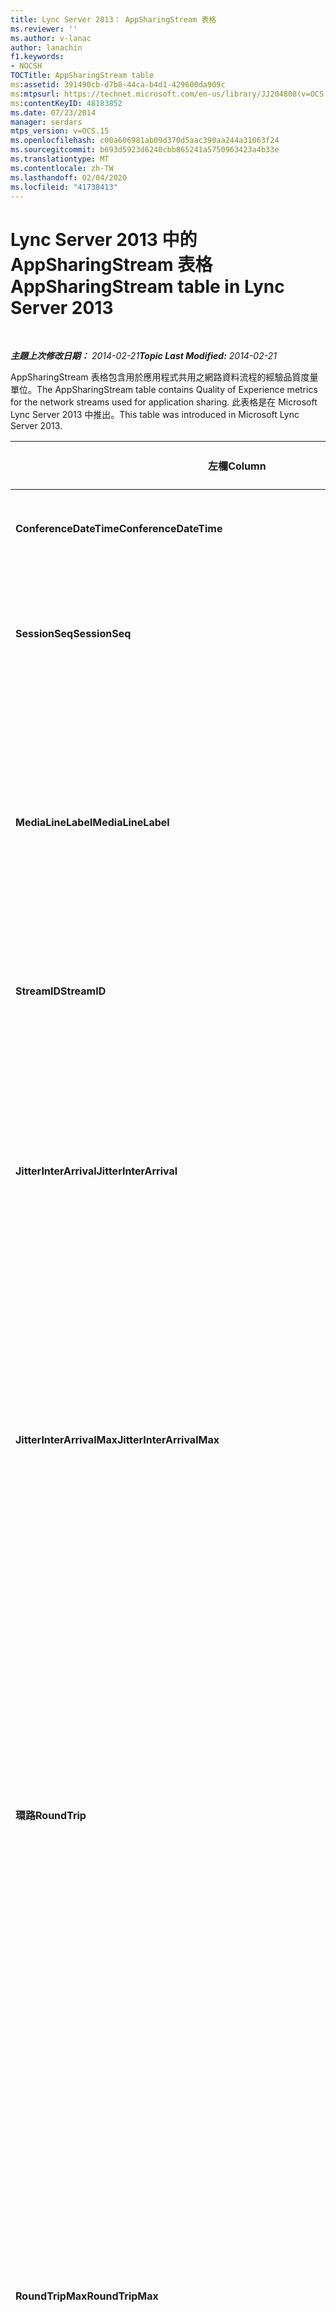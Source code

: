 ```yaml
---
title: Lync Server 2013： AppSharingStream 表格
ms.reviewer: ''
ms.author: v-lanac
author: lanachin
f1.keywords:
- NOCSH
TOCTitle: AppSharingStream table
ms:assetid: 391490cb-d7b8-44ca-b4d1-429600da909c
ms:mtpsurl: https://technet.microsoft.com/en-us/library/JJ204808(v=OCS.15)
ms:contentKeyID: 48183852
ms.date: 07/23/2014
manager: serdars
mtps_version: v=OCS.15
ms.openlocfilehash: c00a606981ab09d370d5aac390aa244a31063f24
ms.sourcegitcommit: b693d5923d6240cbb865241a5750963423a4b33e
ms.translationtype: MT
ms.contentlocale: zh-TW
ms.lasthandoff: 02/04/2020
ms.locfileid: "41738413"
---
```

<div data-xmlns="http://www.w3.org/1999/xhtml">

<div class="topic" data-xmlns="http://www.w3.org/1999/xhtml" data-msxsl="urn:schemas-microsoft-com:xslt" data-cs="http://msdn.microsoft.com/en-us/">

<div data-asp="http://msdn2.microsoft.com/asp">

# <a name="appsharingstream-table-in-lync-server-2013"></a><span data-ttu-id="37d7d-102">Lync Server 2013 中的 AppSharingStream 表格</span><span class="sxs-lookup"><span data-stu-id="37d7d-102">AppSharingStream table in Lync Server 2013</span></span>

</div>

<div id="mainSection">

<div id="mainBody">

<span> </span>

<span data-ttu-id="37d7d-103">_**主題上次修改日期：** 2014-02-21_</span><span class="sxs-lookup"><span data-stu-id="37d7d-103">_**Topic Last Modified:** 2014-02-21_</span></span>

<span data-ttu-id="37d7d-104">AppSharingStream 表格包含用於應用程式共用之網路資料流程的經驗品質度量單位。</span><span class="sxs-lookup"><span data-stu-id="37d7d-104">The AppSharingStream table contains Quality of Experience metrics for the network streams used for application sharing.</span></span> <span data-ttu-id="37d7d-105">此表格是在 Microsoft Lync Server 2013 中推出。</span><span class="sxs-lookup"><span data-stu-id="37d7d-105">This table was introduced in Microsoft Lync Server 2013.</span></span>


<table>
<colgroup>
<col style="width: 25%" />
<col style="width: 25%" />
<col style="width: 25%" />
<col style="width: 25%" />
</colgroup>
<thead>
<tr class="header">
<th><span data-ttu-id="37d7d-106"><strong>左欄</strong></span><span class="sxs-lookup"><span data-stu-id="37d7d-106"><strong>Column</strong></span></span></th>
<th><span data-ttu-id="37d7d-107"><strong>資料類型</strong></span><span class="sxs-lookup"><span data-stu-id="37d7d-107"><strong>Data Type</strong></span></span></th>
<th><span data-ttu-id="37d7d-108"><strong>索引鍵/索引</strong></span><span class="sxs-lookup"><span data-stu-id="37d7d-108"><strong>Key/Index</strong></span></span></th>
<th><span data-ttu-id="37d7d-109"><strong>詳細資料</strong></span><span class="sxs-lookup"><span data-stu-id="37d7d-109"><strong>Details</strong></span></span></th>
</tr>
</thead>
<tbody>
<tr class="odd">
<td><p><span data-ttu-id="37d7d-110"><strong>ConferenceDateTime</strong></span><span class="sxs-lookup"><span data-stu-id="37d7d-110"><strong>ConferenceDateTime</strong></span></span></p></td>
<td><p><span data-ttu-id="37d7d-111">dateTime</span><span class="sxs-lookup"><span data-stu-id="37d7d-111">dateTime</span></span></p></td>
<td><p><span data-ttu-id="37d7d-112">主要、外部</span><span class="sxs-lookup"><span data-stu-id="37d7d-112">Primary, Foreign</span></span></p></td>
<td><p><span data-ttu-id="37d7d-113">會話開始的日期和時間。</span><span class="sxs-lookup"><span data-stu-id="37d7d-113">Date and time that the session started.</span></span></p></td>
</tr>
<tr class="even">
<td><p><span data-ttu-id="37d7d-114"><strong>SessionSeq</strong></span><span class="sxs-lookup"><span data-stu-id="37d7d-114"><strong>SessionSeq</strong></span></span></p></td>
<td><p><span data-ttu-id="37d7d-115">int</span><span class="sxs-lookup"><span data-stu-id="37d7d-115">int</span></span></p></td>
<td><p><span data-ttu-id="37d7d-116">主要、外部</span><span class="sxs-lookup"><span data-stu-id="37d7d-116">Primary, Foreign</span></span></p></td>
<td><p><span data-ttu-id="37d7d-117">使用順序識別碼來區分在相同日期和同一時間啟動的會話。</span><span class="sxs-lookup"><span data-stu-id="37d7d-117">Sequential identifier used to distinguish between sessions that started on the same date and at the same time.</span></span></p></td>
</tr>
<tr class="odd">
<td><p><span data-ttu-id="37d7d-118"><strong>MediaLineLabel</strong></span><span class="sxs-lookup"><span data-stu-id="37d7d-118"><strong>MediaLineLabel</strong></span></span></p></td>
<td><p><span data-ttu-id="37d7d-119">Tinyint</span><span class="sxs-lookup"><span data-stu-id="37d7d-119">tinyint</span></span></p></td>
<td><p><span data-ttu-id="37d7d-120">主要、外部</span><span class="sxs-lookup"><span data-stu-id="37d7d-120">Primary, Foreign</span></span></p></td>
<td><p><span data-ttu-id="37d7d-121">代表通話中使用的影片線條類型。</span><span class="sxs-lookup"><span data-stu-id="37d7d-121">Represents the type of video line used in the call.</span></span> <span data-ttu-id="37d7d-122">允許的值為：</span><span class="sxs-lookup"><span data-stu-id="37d7d-122">Allowed values are:</span></span></p>
<ul>
<li><p><span data-ttu-id="37d7d-123">0-音訊</span><span class="sxs-lookup"><span data-stu-id="37d7d-123">0 – Audio</span></span></p></li>
<li><p><span data-ttu-id="37d7d-124">1–影片</span><span class="sxs-lookup"><span data-stu-id="37d7d-124">1 – Video</span></span></p></li>
<li><p><span data-ttu-id="37d7d-125">2-全景影片</span><span class="sxs-lookup"><span data-stu-id="37d7d-125">2 – Panoramic video</span></span></p></li>
<li><p><span data-ttu-id="37d7d-126">3-應用程式/桌面共用</span><span class="sxs-lookup"><span data-stu-id="37d7d-126">3 –Application/Desktop Sharing</span></span></p></li>
</ul></td>
</tr>
<tr class="even">
<td><p><span data-ttu-id="37d7d-127"><strong>StreamID</strong></span><span class="sxs-lookup"><span data-stu-id="37d7d-127"><strong>StreamID</strong></span></span></p></td>
<td><p><span data-ttu-id="37d7d-128">int</span><span class="sxs-lookup"><span data-stu-id="37d7d-128">int</span></span></p></td>
<td><p><span data-ttu-id="37d7d-129">首選</span><span class="sxs-lookup"><span data-stu-id="37d7d-129">Primary</span></span></p></td>
<td><p><span data-ttu-id="37d7d-130">應用程式共用資料流程的唯一識別碼。</span><span class="sxs-lookup"><span data-stu-id="37d7d-130">Unique identifier of the application sharing stream.</span></span></p></td>
</tr>
<tr class="odd">
<td><p><span data-ttu-id="37d7d-131"><strong>JitterInterArrival</strong></span><span class="sxs-lookup"><span data-stu-id="37d7d-131"><strong>JitterInterArrival</strong></span></span></p></td>
<td><p><span data-ttu-id="37d7d-132">int</span><span class="sxs-lookup"><span data-stu-id="37d7d-132">int</span></span></p></td>
<td></td>
<td><p><span data-ttu-id="37d7d-133">在 RTP 資料包抵達之間檢測到的平均抖動。</span><span class="sxs-lookup"><span data-stu-id="37d7d-133">Average jitter detected between RTP packet arrivals.</span></span> <span data-ttu-id="37d7d-134">（抖動是通話&quot;shakiness&quot;的量度。）高抖動值通常是由擁塞或超載的媒體伺服器所造成，而且會造成失真或遺失音訊。</span><span class="sxs-lookup"><span data-stu-id="37d7d-134">(Jitter is a measure of the &quot;shakiness&quot; of a call.) High jitter values are typically caused by congestion or an overloaded media server, and result in distorted or lost audio.</span></span></p></td>
</tr>
<tr class="even">
<td><p><span data-ttu-id="37d7d-135"><strong>JitterInterArrivalMax</strong></span><span class="sxs-lookup"><span data-stu-id="37d7d-135"><strong>JitterInterArrivalMax</strong></span></span></p></td>
<td><p><span data-ttu-id="37d7d-136">int</span><span class="sxs-lookup"><span data-stu-id="37d7d-136">int</span></span></p></td>
<td></td>
<td><p><span data-ttu-id="37d7d-137">在 RTP 資料包抵達之間檢測到最大抖動。</span><span class="sxs-lookup"><span data-stu-id="37d7d-137">Maximum jitter detected between RTP packet arrivals.</span></span> <span data-ttu-id="37d7d-138">（抖動是通話&quot;shakiness&quot;的量度。）高抖動值通常是由擁塞或超載的媒體伺服器所造成，而且會造成失真或遺失音訊。</span><span class="sxs-lookup"><span data-stu-id="37d7d-138">(Jitter is a measure of the &quot;shakiness&quot; of a call.) High jitter values are typically caused by congestion or an overloaded media server, and result in distorted or lost audio.</span></span></p></td>
</tr>
<tr class="odd">
<td><p><span data-ttu-id="37d7d-139"><strong>環路</strong></span><span class="sxs-lookup"><span data-stu-id="37d7d-139"><strong>RoundTrip</strong></span></span></p></td>
<td><p><span data-ttu-id="37d7d-140">int</span><span class="sxs-lookup"><span data-stu-id="37d7d-140">int</span></span></p></td>
<td></td>
<td><p><span data-ttu-id="37d7d-141">即時傳輸通訊協定資料包移動到另一個端點之後，再返回的平均（以毫秒為單位）。</span><span class="sxs-lookup"><span data-stu-id="37d7d-141">Average amount of (in milliseconds) required for a Real-Time Transport Protocol packet to travel to another endpoint and then back.</span></span> <span data-ttu-id="37d7d-142">200毫秒或較低的往返行程時間會視為可接受的品質。</span><span class="sxs-lookup"><span data-stu-id="37d7d-142">Round-trip times of 200 milliseconds or less are considered of acceptable quality.</span></span></p>
<p><span data-ttu-id="37d7d-143">國際呼叫路由可能會造成高往返值。路由無法正確配置;或超載的媒體伺服器。</span><span class="sxs-lookup"><span data-stu-id="37d7d-143">High round-trip values can be caused by international call routing; a routing misconfiguration; or an overloaded media server.</span></span> <span data-ttu-id="37d7d-144">較高的往返行程時間會造成使用雙向即時音訊交談的困難。</span><span class="sxs-lookup"><span data-stu-id="37d7d-144">High round-trip times result in difficulties with two-way, real-time audio conversations.</span></span></p></td>
</tr>
<tr class="even">
<td><p><span data-ttu-id="37d7d-145"><strong>RoundTripMax</strong></span><span class="sxs-lookup"><span data-stu-id="37d7d-145"><strong>RoundTripMax</strong></span></span></p></td>
<td><p><span data-ttu-id="37d7d-146">int</span><span class="sxs-lookup"><span data-stu-id="37d7d-146">int</span></span></p></td>
<td></td>
<td><p><span data-ttu-id="37d7d-147">即時傳輸通訊協定資料包要傳送到另一個端點的最大值（以毫秒為單位），然後返回。</span><span class="sxs-lookup"><span data-stu-id="37d7d-147">Maximum amount of (in milliseconds) required for a Real-Time Transport Protocol packet to travel to another endpoint and then back.</span></span> <span data-ttu-id="37d7d-148">200毫秒或較低的往返行程時間會視為可接受的品質。</span><span class="sxs-lookup"><span data-stu-id="37d7d-148">Round-trip times of 200 milliseconds or less are considered of acceptable quality.</span></span></p>
<p><span data-ttu-id="37d7d-149">國際呼叫路由可能會造成高往返值。路由無法正確配置;或超載的媒體伺服器。</span><span class="sxs-lookup"><span data-stu-id="37d7d-149">High round-trip values can be caused by international call routing; a routing misconfiguration; or an overloaded media server.</span></span> <span data-ttu-id="37d7d-150">較高的往返行程時間會造成使用雙向即時音訊交談的困難。</span><span class="sxs-lookup"><span data-stu-id="37d7d-150">High round-trip times result in difficulties with two-way, real-time audio conversations.</span></span></p></td>
</tr>
<tr class="odd">
<td><p><span data-ttu-id="37d7d-151"><strong>PacketLossRate</strong></span><span class="sxs-lookup"><span data-stu-id="37d7d-151"><strong>PacketLossRate</strong></span></span></p></td>
<td><p><span data-ttu-id="37d7d-152">浮</span><span class="sxs-lookup"><span data-stu-id="37d7d-152">float</span></span></p></td>
<td></td>
<td><p><span data-ttu-id="37d7d-153">即時傳輸通訊協定（RTP）資料包遺失的平均速率。</span><span class="sxs-lookup"><span data-stu-id="37d7d-153">Average rate of Real-Time Transport Protocol (RTP) packet loss.</span></span> <span data-ttu-id="37d7d-154">（當 RTP 資料包（這是一種用來透過網際網路傳送音訊和影片的通訊協定）無法送達目的地時，會發生資料包遺失。高遺失率通常是由擁塞所造成;缺乏頻寬;無線擁塞或干擾;或超載的媒體伺服器。</span><span class="sxs-lookup"><span data-stu-id="37d7d-154">(Packet loss occurs when RTP packets, a protocol used for transmitting audio and video across the Internet, failed to reach their destination.) High loss rates are generally caused by congestion; lack of bandwidth; wireless congestion or interference; or an overloaded media server.</span></span> <span data-ttu-id="37d7d-155">[資料包遺失] 通常會導致聲音失真或遺失。</span><span class="sxs-lookup"><span data-stu-id="37d7d-155">Packet loss typically results in distorted or lost audio.</span></span></p></td>
</tr>
<tr class="even">
<td><p><span data-ttu-id="37d7d-156"><strong>PacketLossRateMax</strong></span><span class="sxs-lookup"><span data-stu-id="37d7d-156"><strong>PacketLossRateMax</strong></span></span></p></td>
<td><p><span data-ttu-id="37d7d-157">浮</span><span class="sxs-lookup"><span data-stu-id="37d7d-157">float</span></span></p></td>
<td></td>
<td><p><span data-ttu-id="37d7d-158">即時傳輸通訊協定（RTP）資料包遺失率的最大值。</span><span class="sxs-lookup"><span data-stu-id="37d7d-158">Maximum rate of Real-Time Transport Protocol (RTP) packet loss.</span></span> <span data-ttu-id="37d7d-159">（當 RTP 資料包（這是一種用來透過網際網路傳送音訊和影片的通訊協定）無法送達目的地時，會發生資料包遺失。高遺失率通常是由擁塞所造成;缺乏頻寬;無線擁塞或干擾;或超載的媒體伺服器。</span><span class="sxs-lookup"><span data-stu-id="37d7d-159">(Packet loss occurs when RTP packets, a protocol used for transmitting audio and video across the Internet, failed to reach their destination.) High loss rates are generally caused by congestion; lack of bandwidth; wireless congestion or interference; or an overloaded media server.</span></span> <span data-ttu-id="37d7d-160">[資料包遺失] 通常會導致聲音失真或遺失。</span><span class="sxs-lookup"><span data-stu-id="37d7d-160">Packet loss typically results in distorted or lost audio.</span></span></p></td>
</tr>
<tr class="odd">
<td><p><span data-ttu-id="37d7d-161"><strong>PacketUtilization</strong></span><span class="sxs-lookup"><span data-stu-id="37d7d-161"><strong>PacketUtilization</strong></span></span></p></td>
<td><p><span data-ttu-id="37d7d-162">int</span><span class="sxs-lookup"><span data-stu-id="37d7d-162">int</span></span></p></td>
<td></td>
<td><p><span data-ttu-id="37d7d-163">已傳送的資料包數目。</span><span class="sxs-lookup"><span data-stu-id="37d7d-163">Number of packets sent.</span></span></p></td>
</tr>
<tr class="even">
<td><p><span data-ttu-id="37d7d-164"><strong>BandwidthEst</strong></span><span class="sxs-lookup"><span data-stu-id="37d7d-164"><strong>BandwidthEst</strong></span></span></p></td>
<td><p><span data-ttu-id="37d7d-165">int</span><span class="sxs-lookup"><span data-stu-id="37d7d-165">int</span></span></p></td>
<td></td>
<td><p><span data-ttu-id="37d7d-166">會話結束時可使用的估計單向頻寬。</span><span class="sxs-lookup"><span data-stu-id="37d7d-166">Estimated one-way bandwidth available at the end of the session.</span></span> <span data-ttu-id="37d7d-167">以每秒位數報告。</span><span class="sxs-lookup"><span data-stu-id="37d7d-167">Reported in bits per second.</span></span></p></td>
</tr>
<tr class="odd">
<td><p><span data-ttu-id="37d7d-168"><strong>AppSharingPayloadDescription</strong></span><span class="sxs-lookup"><span data-stu-id="37d7d-168"><strong>AppSharingPayloadDescription</strong></span></span></p></td>
<td><p><span data-ttu-id="37d7d-169">int</span><span class="sxs-lookup"><span data-stu-id="37d7d-169">int</span></span></p></td>
<td></td>
<td><p><span data-ttu-id="37d7d-170">應用程式共用負載的描述。</span><span class="sxs-lookup"><span data-stu-id="37d7d-170">Description of the application sharing payload.</span></span></p></td>
</tr>
<tr class="even">
<td><p><span data-ttu-id="37d7d-171"><strong>RelativeOneWayTotal</strong></span><span class="sxs-lookup"><span data-stu-id="37d7d-171"><strong>RelativeOneWayTotal</strong></span></span></p></td>
<td><p><span data-ttu-id="37d7d-172">浮</span><span class="sxs-lookup"><span data-stu-id="37d7d-172">float</span></span></p></td>
<td></td>
<td><p><span data-ttu-id="37d7d-173">單向延遲的總金額。</span><span class="sxs-lookup"><span data-stu-id="37d7d-173">Total amount of one-way latency.</span></span> <span data-ttu-id="37d7d-174">相對單向延遲會測量用戶端與伺服器之間的延遲。</span><span class="sxs-lookup"><span data-stu-id="37d7d-174">Relative one-way latency measures the delay between the client and the server.</span></span></p></td>
</tr>
<tr class="odd">
<td><p><span data-ttu-id="37d7d-175"><strong>RelativeOneWayAverage</strong></span><span class="sxs-lookup"><span data-stu-id="37d7d-175"><strong>RelativeOneWayAverage</strong></span></span></p></td>
<td><p><span data-ttu-id="37d7d-176">浮</span><span class="sxs-lookup"><span data-stu-id="37d7d-176">float</span></span></p></td>
<td></td>
<td><p><span data-ttu-id="37d7d-177">單向延隔時間的平均量。</span><span class="sxs-lookup"><span data-stu-id="37d7d-177">Average amount of one-way latency.</span></span> <span data-ttu-id="37d7d-178">相對單向延遲會測量用戶端與伺服器之間的延遲。</span><span class="sxs-lookup"><span data-stu-id="37d7d-178">Relative one-way latency measures the delay between the client and the server.</span></span></p></td>
</tr>
<tr class="even">
<td><p><span data-ttu-id="37d7d-179"><strong>RelativeOneWayMax</strong></span><span class="sxs-lookup"><span data-stu-id="37d7d-179"><strong>RelativeOneWayMax</strong></span></span></p></td>
<td><p><span data-ttu-id="37d7d-180">浮</span><span class="sxs-lookup"><span data-stu-id="37d7d-180">float</span></span></p></td>
<td></td>
<td><p><span data-ttu-id="37d7d-181">單向延隔時間的最大值。</span><span class="sxs-lookup"><span data-stu-id="37d7d-181">Maximum amount of one-way latency.</span></span> <span data-ttu-id="37d7d-182">相對單向延遲會測量用戶端與伺服器之間的延遲。</span><span class="sxs-lookup"><span data-stu-id="37d7d-182">Relative one-way latency measures the delay between the client and the server.</span></span></p></td>
</tr>
<tr class="odd">
<td><p><span data-ttu-id="37d7d-183"><strong>RelativeOneWayBurstOccurrences</strong></span><span class="sxs-lookup"><span data-stu-id="37d7d-183"><strong>RelativeOneWayBurstOccurrences</strong></span></span></p></td>
<td><p><span data-ttu-id="37d7d-184">int</span><span class="sxs-lookup"><span data-stu-id="37d7d-184">int</span></span></p></td>
<td></td>
<td><p><span data-ttu-id="37d7d-185">單向突發發生次數總計。</span><span class="sxs-lookup"><span data-stu-id="37d7d-185">Total one-way burst occurrences.</span></span> <span data-ttu-id="37d7d-186">"Bursty" 傳輸是一種傳輸，其中的資料流程過無法預料的猝發，而不是穩定的資料流程。</span><span class="sxs-lookup"><span data-stu-id="37d7d-186">A “bursty” transmission is a transmission where data flows in unpredictable bursts as opposed to a steady stream.</span></span> <span data-ttu-id="37d7d-187">此量度會測量用戶端與伺服器之間的資料流程。</span><span class="sxs-lookup"><span data-stu-id="37d7d-187">This metric measures data flow between the client and the server.</span></span></p></td>
</tr>
<tr class="even">
<td><p><span data-ttu-id="37d7d-188"><strong>RelativeOneWayBurstDensity</strong></span><span class="sxs-lookup"><span data-stu-id="37d7d-188"><strong>RelativeOneWayBurstDensity</strong></span></span></p></td>
<td><p><span data-ttu-id="37d7d-189">浮</span><span class="sxs-lookup"><span data-stu-id="37d7d-189">float</span></span></p></td>
<td></td>
<td><p><span data-ttu-id="37d7d-190">總計單向突發密度。</span><span class="sxs-lookup"><span data-stu-id="37d7d-190">Total one-way burst density.</span></span> <span data-ttu-id="37d7d-191">"Bursty" 傳輸是一種傳輸，其中的資料流程過無法預料的猝發，而不是穩定的資料流程。</span><span class="sxs-lookup"><span data-stu-id="37d7d-191">A “bursty” transmission is a transmission where data flows in unpredictable bursts as opposed to a steady stream.</span></span> <span data-ttu-id="37d7d-192">此量度會測量用戶端與伺服器之間的資料流程。</span><span class="sxs-lookup"><span data-stu-id="37d7d-192">This metric measures data flow between the client and the server.</span></span></p></td>
</tr>
<tr class="odd">
<td><p><span data-ttu-id="37d7d-193"><strong>RelativeOneWayBurstDuration</strong></span><span class="sxs-lookup"><span data-stu-id="37d7d-193"><strong>RelativeOneWayBurstDuration</strong></span></span></p></td>
<td><p><span data-ttu-id="37d7d-194">浮</span><span class="sxs-lookup"><span data-stu-id="37d7d-194">float</span></span></p></td>
<td></td>
<td><p><span data-ttu-id="37d7d-195">總計單向突發持續時間。</span><span class="sxs-lookup"><span data-stu-id="37d7d-195">Total one-way burst duration.</span></span> <span data-ttu-id="37d7d-196">"Bursty" 傳輸是一種傳輸，其中的資料流程過無法預料的猝發，而不是穩定的資料流程。</span><span class="sxs-lookup"><span data-stu-id="37d7d-196">A “bursty” transmission is a transmission where data flows in unpredictable bursts as opposed to a steady stream.</span></span> <span data-ttu-id="37d7d-197">此量度會測量用戶端與伺服器之間的資料流程。</span><span class="sxs-lookup"><span data-stu-id="37d7d-197">This metric measures data flow between the client and the server.</span></span></p></td>
</tr>
<tr class="even">
<td><p><span data-ttu-id="37d7d-198"><strong>RelativeOneWayGapOccurrences</strong></span><span class="sxs-lookup"><span data-stu-id="37d7d-198"><strong>RelativeOneWayGapOccurrences</strong></span></span></p></td>
<td><p><span data-ttu-id="37d7d-199">int</span><span class="sxs-lookup"><span data-stu-id="37d7d-199">int</span></span></p></td>
<td></td>
<td><p><span data-ttu-id="37d7d-200">總的單向間距發生情況。</span><span class="sxs-lookup"><span data-stu-id="37d7d-200">Total one-way gap occurrences.</span></span> <span data-ttu-id="37d7d-201">"Bursty" 傳輸是一種傳輸，其中的資料流程過無法預料的猝發，而不是穩定的資料流程;[空隙] 表示這些猝發之間的延遲。</span><span class="sxs-lookup"><span data-stu-id="37d7d-201">A “bursty” transmission is a transmission where data flows in unpredictable bursts as opposed to a steady stream; gaps indicate delays between these bursts.</span></span> <span data-ttu-id="37d7d-202">此量度會測量用戶端與伺服器之間的資料流程。</span><span class="sxs-lookup"><span data-stu-id="37d7d-202">This metric measures data flow between the client and the server.</span></span></p></td>
</tr>
<tr class="odd">
<td><p><span data-ttu-id="37d7d-203"><strong>RelativeOneWayGapDensity</strong></span><span class="sxs-lookup"><span data-stu-id="37d7d-203"><strong>RelativeOneWayGapDensity</strong></span></span></p></td>
<td><p><span data-ttu-id="37d7d-204">浮</span><span class="sxs-lookup"><span data-stu-id="37d7d-204">float</span></span></p></td>
<td></td>
<td><p><span data-ttu-id="37d7d-205">總單向間距密度。</span><span class="sxs-lookup"><span data-stu-id="37d7d-205">Total one-way gap density.</span></span> <span data-ttu-id="37d7d-206">"Bursty" 傳輸是一種傳輸，其中的資料流程過無法預料的猝發，而不是穩定的資料流程;[空隙] 表示這些猝發之間的延遲。</span><span class="sxs-lookup"><span data-stu-id="37d7d-206">A “bursty” transmission is a transmission where data flows in unpredictable bursts as opposed to a steady stream; gaps indicate delays between these bursts.</span></span> <span data-ttu-id="37d7d-207">此量度會測量用戶端與伺服器之間的資料流程。</span><span class="sxs-lookup"><span data-stu-id="37d7d-207">This metric measures data flow between the client and the server.</span></span></p></td>
</tr>
<tr class="even">
<td><p><span data-ttu-id="37d7d-208"><strong>RelativeOneWayGapDuration</strong></span><span class="sxs-lookup"><span data-stu-id="37d7d-208"><strong>RelativeOneWayGapDuration</strong></span></span></p></td>
<td><p><span data-ttu-id="37d7d-209">浮</span><span class="sxs-lookup"><span data-stu-id="37d7d-209">float</span></span></p></td>
<td></td>
<td><p><span data-ttu-id="37d7d-210">總共一個單向間距時間。</span><span class="sxs-lookup"><span data-stu-id="37d7d-210">Total one-way gap duration.</span></span> <span data-ttu-id="37d7d-211">"Bursty" 傳輸是一種傳輸，其中的資料流程過無法預料的猝發，而不是穩定的資料流程;[空隙] 表示這些猝發之間的延遲。</span><span class="sxs-lookup"><span data-stu-id="37d7d-211">A “bursty” transmission is a transmission where data flows in unpredictable bursts as opposed to a steady stream; gaps indicate delays between these bursts.</span></span> <span data-ttu-id="37d7d-212">此量度會測量用戶端與伺服器之間的資料流程。</span><span class="sxs-lookup"><span data-stu-id="37d7d-212">This metric measures data flow between the client and the server.</span></span></p></td>
</tr>
<tr class="odd">
<td><p><span data-ttu-id="37d7d-213"><strong>ApplicationSharingType</strong></span><span class="sxs-lookup"><span data-stu-id="37d7d-213"><strong>ApplicationSharingType</strong></span></span></p></td>
<td><p><span data-ttu-id="37d7d-214">varChar （256）</span><span class="sxs-lookup"><span data-stu-id="37d7d-214">varChar(256)</span></span></p></td>
<td></td>
<td><p><span data-ttu-id="37d7d-215">應用程式角色（共用或檢視器）與內容類型。</span><span class="sxs-lookup"><span data-stu-id="37d7d-215">Application role (Sharer or Viewer) and content type.</span></span></p></td>
</tr>
<tr class="even">
<td><p><span data-ttu-id="37d7d-216"><strong>RDPTileProcessingLatencyTotal</strong></span><span class="sxs-lookup"><span data-stu-id="37d7d-216"><strong>RDPTileProcessingLatencyTotal</strong></span></span></p></td>
<td><p><span data-ttu-id="37d7d-217">浮</span><span class="sxs-lookup"><span data-stu-id="37d7d-217">float</span></span></p></td>
<td></td>
<td><p><span data-ttu-id="37d7d-218">遠端桌面通訊協定（RDP）磚的總處理時間。</span><span class="sxs-lookup"><span data-stu-id="37d7d-218">Total processing time for remote desktop protocol (RDP) tiles.</span></span> <span data-ttu-id="37d7d-219">較高的總計相當於觀賞體驗中較長的延遲。</span><span class="sxs-lookup"><span data-stu-id="37d7d-219">A higher total equates to a longer delay in the viewing experience.</span></span></p></td>
</tr>
<tr class="odd">
<td><p><span data-ttu-id="37d7d-220"><strong>RDPTileProcessingLatencyAverage</strong></span><span class="sxs-lookup"><span data-stu-id="37d7d-220"><strong>RDPTileProcessingLatencyAverage</strong></span></span></p></td>
<td><p><span data-ttu-id="37d7d-221">浮</span><span class="sxs-lookup"><span data-stu-id="37d7d-221">float</span></span></p></td>
<td></td>
<td><p><span data-ttu-id="37d7d-222">遠端桌面通訊協定（RDP）磚的平均處理時間。</span><span class="sxs-lookup"><span data-stu-id="37d7d-222">Average processing time for remote desktop protocol (RDP) tiles.</span></span> <span data-ttu-id="37d7d-223">較高的總計相當於觀賞體驗中較長的延遲。</span><span class="sxs-lookup"><span data-stu-id="37d7d-223">A higher total equates to a longer delay in the viewing experience.</span></span></p></td>
</tr>
<tr class="even">
<td><p><span data-ttu-id="37d7d-224"><strong>RDPTileProcessingLatencyMax</strong></span><span class="sxs-lookup"><span data-stu-id="37d7d-224"><strong>RDPTileProcessingLatencyMax</strong></span></span></p></td>
<td><p><span data-ttu-id="37d7d-225">浮</span><span class="sxs-lookup"><span data-stu-id="37d7d-225">float</span></span></p></td>
<td></td>
<td><p><span data-ttu-id="37d7d-226">遠端桌面通訊協定（RDP）磚的最大處理時間。</span><span class="sxs-lookup"><span data-stu-id="37d7d-226">Maximum processing time for remote desktop protocol (RDP) tiles.</span></span> <span data-ttu-id="37d7d-227">較高的總計相當於觀賞體驗中較長的延遲。</span><span class="sxs-lookup"><span data-stu-id="37d7d-227">A higher total equates to a longer delay in the viewing experience.</span></span></p></td>
</tr>
<tr class="odd">
<td><p><span data-ttu-id="37d7d-228"><strong>RDPTileProcessingLatencyBurstOccurrences</strong></span><span class="sxs-lookup"><span data-stu-id="37d7d-228"><strong>RDPTileProcessingLatencyBurstOccurrences</strong></span></span></p></td>
<td><p><span data-ttu-id="37d7d-229">int</span><span class="sxs-lookup"><span data-stu-id="37d7d-229">int</span></span></p></td>
<td></td>
<td><p><span data-ttu-id="37d7d-230">遠端桌面通訊協定（RDP）磚處理時間的突發事件發生方式。</span><span class="sxs-lookup"><span data-stu-id="37d7d-230">Burst occurrences in the processing time for remote desktop protocol (RDP) tiles.</span></span> <span data-ttu-id="37d7d-231">"Bursty" 傳輸是一種傳輸，其中的資料流程過無法預料的猝發，而不是穩定的資料流程。</span><span class="sxs-lookup"><span data-stu-id="37d7d-231">A “bursty” transmission is a transmission where data flows in unpredictable bursts as opposed to a steady stream.</span></span></p></td>
</tr>
<tr class="even">
<td><p><span data-ttu-id="37d7d-232"><strong>RDPTileProcessingLatencyBurstDensity</strong></span><span class="sxs-lookup"><span data-stu-id="37d7d-232"><strong>RDPTileProcessingLatencyBurstDensity</strong></span></span></p></td>
<td><p><span data-ttu-id="37d7d-233">浮</span><span class="sxs-lookup"><span data-stu-id="37d7d-233">float</span></span></p></td>
<td></td>
<td><p><span data-ttu-id="37d7d-234">遠端桌面通訊協定（RDP）磚處理時間的暴沖密度。</span><span class="sxs-lookup"><span data-stu-id="37d7d-234">Burst density in the processing time for remote desktop protocol (RDP) tiles.</span></span> <span data-ttu-id="37d7d-235">"Bursty" 傳輸是一種傳輸，其中的資料流程過無法預料的猝發，而不是穩定的資料流程。</span><span class="sxs-lookup"><span data-stu-id="37d7d-235">A “bursty” transmission is a transmission where data flows in unpredictable bursts as opposed to a steady stream.</span></span></p></td>
</tr>
<tr class="odd">
<td><p><span data-ttu-id="37d7d-236"><strong>RDPTileProcessingLatencyBurstDuration</strong></span><span class="sxs-lookup"><span data-stu-id="37d7d-236"><strong>RDPTileProcessingLatencyBurstDuration</strong></span></span></p></td>
<td><p><span data-ttu-id="37d7d-237">浮</span><span class="sxs-lookup"><span data-stu-id="37d7d-237">float</span></span></p></td>
<td></td>
<td><p><span data-ttu-id="37d7d-238">遠端桌面通訊協定（RDP）磚處理時間中的爆發時間。</span><span class="sxs-lookup"><span data-stu-id="37d7d-238">Burst duration in the processing time for remote desktop protocol (RDP) tiles.</span></span> <span data-ttu-id="37d7d-239">"Bursty" 傳輸是一種傳輸，其中的資料流程過無法預料的猝發，而不是穩定的資料流程。</span><span class="sxs-lookup"><span data-stu-id="37d7d-239">A “bursty” transmission is a transmission where data flows in unpredictable bursts as opposed to a steady stream.</span></span></p></td>
</tr>
<tr class="even">
<td><p><span data-ttu-id="37d7d-240"><strong>RDPTileProcessingLatencyGapOccurrences</strong></span><span class="sxs-lookup"><span data-stu-id="37d7d-240"><strong>RDPTileProcessingLatencyGapOccurrences</strong></span></span></p></td>
<td><p><span data-ttu-id="37d7d-241">int</span><span class="sxs-lookup"><span data-stu-id="37d7d-241">int</span></span></p></td>
<td></td>
<td><p><span data-ttu-id="37d7d-242">遠端桌面通訊協定（RDP）磚處理時間中的差距出現次數。</span><span class="sxs-lookup"><span data-stu-id="37d7d-242">Gap occurrences in the processing time for remote desktop protocol (RDP) tiles.</span></span></p></td>
</tr>
<tr class="odd">
<td><p><span data-ttu-id="37d7d-243"><strong>RDPTileProcessingLatencyGapDensity</strong></span><span class="sxs-lookup"><span data-stu-id="37d7d-243"><strong>RDPTileProcessingLatencyGapDensity</strong></span></span></p></td>
<td><p><span data-ttu-id="37d7d-244">浮</span><span class="sxs-lookup"><span data-stu-id="37d7d-244">float</span></span></p></td>
<td></td>
<td><p><span data-ttu-id="37d7d-245">遠端桌面通訊協定（RDP）磚處理時間的差距密度。</span><span class="sxs-lookup"><span data-stu-id="37d7d-245">Gap density in the processing time for remote desktop protocol (RDP) tiles.</span></span> <span data-ttu-id="37d7d-246">低差距密度可讓您獲得更佳的觀賞體驗。</span><span class="sxs-lookup"><span data-stu-id="37d7d-246">Low gap density equates to a better viewing experience.</span></span></p></td>
</tr>
<tr class="even">
<td><p><span data-ttu-id="37d7d-247"><strong>RDPTileProcessingLatencyGapDuration</strong></span><span class="sxs-lookup"><span data-stu-id="37d7d-247"><strong>RDPTileProcessingLatencyGapDuration</strong></span></span></p></td>
<td><p><span data-ttu-id="37d7d-248">浮</span><span class="sxs-lookup"><span data-stu-id="37d7d-248">float</span></span></p></td>
<td></td>
<td><p><span data-ttu-id="37d7d-249">遠端桌面通訊協定（RDP）磚處理時間中的差距持續時間。</span><span class="sxs-lookup"><span data-stu-id="37d7d-249">Gap duration in the processing time for remote desktop protocol (RDP) tiles.</span></span> <span data-ttu-id="37d7d-250">短差距期間會等同于更佳的觀賞體驗。</span><span class="sxs-lookup"><span data-stu-id="37d7d-250">Short gap durations equate to a better viewing experience.</span></span></p></td>
</tr>
<tr class="odd">
<td><p><span data-ttu-id="37d7d-251"><strong>CaptureTileRateTotal</strong></span><span class="sxs-lookup"><span data-stu-id="37d7d-251"><strong>CaptureTileRateTotal</strong></span></span></p></td>
<td><p><span data-ttu-id="37d7d-252">浮</span><span class="sxs-lookup"><span data-stu-id="37d7d-252">float</span></span></p></td>
<td></td>
<td><p><span data-ttu-id="37d7d-253">捕獲磚的總速率（每秒磚）。</span><span class="sxs-lookup"><span data-stu-id="37d7d-253">Total rate of captured tiles (in tiles per second).</span></span></p></td>
</tr>
<tr class="even">
<td><p><span data-ttu-id="37d7d-254"><strong>CaptureTileRateAverage</strong></span><span class="sxs-lookup"><span data-stu-id="37d7d-254"><strong>CaptureTileRateAverage</strong></span></span></p></td>
<td><p><span data-ttu-id="37d7d-255">浮</span><span class="sxs-lookup"><span data-stu-id="37d7d-255">float</span></span></p></td>
<td></td>
<td><p><span data-ttu-id="37d7d-256">捕獲磚的平均速率（每秒磚）。</span><span class="sxs-lookup"><span data-stu-id="37d7d-256">Average rate of captured tiles (in tiles per second).</span></span></p></td>
</tr>
<tr class="odd">
<td><p><span data-ttu-id="37d7d-257"><strong>CaptureTileRateMax</strong></span><span class="sxs-lookup"><span data-stu-id="37d7d-257"><strong>CaptureTileRateMax</strong></span></span></p></td>
<td><p><span data-ttu-id="37d7d-258">浮</span><span class="sxs-lookup"><span data-stu-id="37d7d-258">float</span></span></p></td>
<td></td>
<td><p><span data-ttu-id="37d7d-259">捕獲磚的最大速率（每秒磚）。</span><span class="sxs-lookup"><span data-stu-id="37d7d-259">Maximum rate of captured tiles (in tiles per second).</span></span></p></td>
</tr>
<tr class="even">
<td><p><span data-ttu-id="37d7d-260"><strong>CaptureTileRateBurstOccurrences</strong></span><span class="sxs-lookup"><span data-stu-id="37d7d-260"><strong>CaptureTileRateBurstOccurrences</strong></span></span></p></td>
<td><p><span data-ttu-id="37d7d-261">在 t</span><span class="sxs-lookup"><span data-stu-id="37d7d-261">in t</span></span></p></td>
<td></td>
<td><p><span data-ttu-id="37d7d-262">在捕獲磚（每秒磚數）中，突發發生的頻率。</span><span class="sxs-lookup"><span data-stu-id="37d7d-262">Burst occurrences in the rate of captured tiles (in tiles per second).</span></span></p></td>
</tr>
<tr class="odd">
<td><p><span data-ttu-id="37d7d-263"><strong>CaptureTileRateBurstDensity</strong></span><span class="sxs-lookup"><span data-stu-id="37d7d-263"><strong>CaptureTileRateBurstDensity</strong></span></span></p></td>
<td><p><span data-ttu-id="37d7d-264">浮</span><span class="sxs-lookup"><span data-stu-id="37d7d-264">float</span></span></p></td>
<td></td>
<td><p><span data-ttu-id="37d7d-265">捕獲磚（每秒磚）的流量峰值密度。</span><span class="sxs-lookup"><span data-stu-id="37d7d-265">Burst density in the rate of captured tiles (in tiles per second).</span></span></p></td>
</tr>
<tr class="even">
<td><p><span data-ttu-id="37d7d-266"><strong>CaptureTileRateBurstDuration</strong></span><span class="sxs-lookup"><span data-stu-id="37d7d-266"><strong>CaptureTileRateBurstDuration</strong></span></span></p></td>
<td><p><span data-ttu-id="37d7d-267">浮</span><span class="sxs-lookup"><span data-stu-id="37d7d-267">float</span></span></p></td>
<td></td>
<td><p><span data-ttu-id="37d7d-268">以捕獲磚（每秒磚）為單位的爆發時段。</span><span class="sxs-lookup"><span data-stu-id="37d7d-268">Burst duration in the rate of captured tiles (in tiles per second).</span></span></p></td>
</tr>
<tr class="odd">
<td><p><span data-ttu-id="37d7d-269"><strong>CaptureTileRateGapOccurrences</strong></span><span class="sxs-lookup"><span data-stu-id="37d7d-269"><strong>CaptureTileRateGapOccurrences</strong></span></span></p></td>
<td><p><span data-ttu-id="37d7d-270">int</span><span class="sxs-lookup"><span data-stu-id="37d7d-270">int</span></span></p></td>
<td></td>
<td><p><span data-ttu-id="37d7d-271">間距出現在捕獲磚的速率中（每秒磚）。</span><span class="sxs-lookup"><span data-stu-id="37d7d-271">Gap occurrences in the rate of captured tiles (in tiles per second).</span></span></p></td>
</tr>
<tr class="even">
<td><p><span data-ttu-id="37d7d-272"><strong>CaptureTileRateGapDensity</strong></span><span class="sxs-lookup"><span data-stu-id="37d7d-272"><strong>CaptureTileRateGapDensity</strong></span></span></p></td>
<td><p><span data-ttu-id="37d7d-273">浮</span><span class="sxs-lookup"><span data-stu-id="37d7d-273">float</span></span></p></td>
<td></td>
<td><p><span data-ttu-id="37d7d-274">已捕獲磚（每秒磚）中的間距密度。</span><span class="sxs-lookup"><span data-stu-id="37d7d-274">Gap density in the rate of captured tiles (in tiles per second).</span></span></p></td>
</tr>
<tr class="odd">
<td><p><span data-ttu-id="37d7d-275"><strong>CaptureTileRateGapDuration</strong></span><span class="sxs-lookup"><span data-stu-id="37d7d-275"><strong>CaptureTileRateGapDuration</strong></span></span></p></td>
<td><p><span data-ttu-id="37d7d-276">浮</span><span class="sxs-lookup"><span data-stu-id="37d7d-276">float</span></span></p></td>
<td></td>
<td><p><span data-ttu-id="37d7d-277">所捕獲磚（每秒磚）中的差距間隔時間。</span><span class="sxs-lookup"><span data-stu-id="37d7d-277">Gap duration in the rate of captured tiles (in tiles per second).</span></span></p></td>
</tr>
<tr class="even">
<td><p><span data-ttu-id="37d7d-278"><strong>SpoiledTilePercentTotal</strong></span><span class="sxs-lookup"><span data-stu-id="37d7d-278"><strong>SpoiledTilePercentTotal</strong></span></span></p></td>
<td><p><span data-ttu-id="37d7d-279">浮</span><span class="sxs-lookup"><span data-stu-id="37d7d-279">float</span></span></p></td>
<td></td>
<td><p><span data-ttu-id="37d7d-280">未到達檢視器的內容總百分比，但已被新內容捨棄並覆寫。</span><span class="sxs-lookup"><span data-stu-id="37d7d-280">Total percentage of the content that did not reach the viewer but was instead discarded and overwritten by fresh content.</span></span></p></td>
</tr>
<tr class="odd">
<td><p><span data-ttu-id="37d7d-281"><strong>SpoiledTilePercentAverage</strong></span><span class="sxs-lookup"><span data-stu-id="37d7d-281"><strong>SpoiledTilePercentAverage</strong></span></span></p></td>
<td><p><span data-ttu-id="37d7d-282">浮</span><span class="sxs-lookup"><span data-stu-id="37d7d-282">float</span></span></p></td>
<td></td>
<td><p><span data-ttu-id="37d7d-283">未到達檢視器的內容平均百分比，而是由新內容捨棄並覆寫。</span><span class="sxs-lookup"><span data-stu-id="37d7d-283">Average percentage of the content that did not reach the viewer but was instead discarded and overwritten by fresh content.</span></span></p></td>
</tr>
<tr class="even">
<td><p><span data-ttu-id="37d7d-284"><strong>SpoiledTilePercentMax</strong></span><span class="sxs-lookup"><span data-stu-id="37d7d-284"><strong>SpoiledTilePercentMax</strong></span></span></p></td>
<td><p><span data-ttu-id="37d7d-285">浮</span><span class="sxs-lookup"><span data-stu-id="37d7d-285">float</span></span></p></td>
<td></td>
<td><p><span data-ttu-id="37d7d-286">未到達檢視器的內容的最大百分比，而是由新內容捨棄並覆寫。</span><span class="sxs-lookup"><span data-stu-id="37d7d-286">Maximum percentage of the content that did not reach the viewer but was instead discarded and overwritten by fresh content.</span></span></p></td>
</tr>
<tr class="odd">
<td><p><span data-ttu-id="37d7d-287"><strong>SpoiledTilePercentBurstOccurrences</strong></span><span class="sxs-lookup"><span data-stu-id="37d7d-287"><strong>SpoiledTilePercentBurstOccurrences</strong></span></span></p></td>
<td><p><span data-ttu-id="37d7d-288">int</span><span class="sxs-lookup"><span data-stu-id="37d7d-288">int</span></span></p></td>
<td></td>
<td><p><span data-ttu-id="37d7d-289">無法到達檢視器的內容突發事件，但已被新內容捨棄並覆寫。</span><span class="sxs-lookup"><span data-stu-id="37d7d-289">Burst occurrences for the content that did not reach the viewer but was instead discarded and overwritten by fresh content.</span></span></p></td>
</tr>
<tr class="even">
<td><p><span data-ttu-id="37d7d-290"><strong>SpoiledTilePercentBurstDensity</strong></span><span class="sxs-lookup"><span data-stu-id="37d7d-290"><strong>SpoiledTilePercentBurstDensity</strong></span></span></p></td>
<td><p><span data-ttu-id="37d7d-291">浮</span><span class="sxs-lookup"><span data-stu-id="37d7d-291">float</span></span></p></td>
<td></td>
<td><p><span data-ttu-id="37d7d-292">未到達檢視器之內容的突發密度，但已被新內容捨棄並覆寫。</span><span class="sxs-lookup"><span data-stu-id="37d7d-292">Burst density for the content that did not reach the viewer but was instead discarded and overwritten by fresh content.</span></span></p></td>
</tr>
<tr class="odd">
<td><p><span data-ttu-id="37d7d-293"><strong>SpoiledTilePercentBurstDuration</strong></span><span class="sxs-lookup"><span data-stu-id="37d7d-293"><strong>SpoiledTilePercentBurstDuration</strong></span></span></p></td>
<td><p><span data-ttu-id="37d7d-294">浮</span><span class="sxs-lookup"><span data-stu-id="37d7d-294">float</span></span></p></td>
<td></td>
<td><p><span data-ttu-id="37d7d-295">無法到達檢視器之內容的爆發持續時間，但已被新內容捨棄並覆寫。</span><span class="sxs-lookup"><span data-stu-id="37d7d-295">Burst duration for the content that did not reach the viewer but was instead discarded and overwritten by fresh content.</span></span></p></td>
</tr>
<tr class="even">
<td><p><span data-ttu-id="37d7d-296"><strong>SpoiledTilePercentGapOccurrences</strong></span><span class="sxs-lookup"><span data-stu-id="37d7d-296"><strong>SpoiledTilePercentGapOccurrences</strong></span></span></p></td>
<td><p><span data-ttu-id="37d7d-297">int</span><span class="sxs-lookup"><span data-stu-id="37d7d-297">int</span></span></p></td>
<td></td>
<td><p><span data-ttu-id="37d7d-298">未到達檢視器之內容的差距出現次數，但已被新內容捨棄並覆寫。</span><span class="sxs-lookup"><span data-stu-id="37d7d-298">Gap occurrences for the content that did not reach the viewer but was instead discarded and overwritten by fresh content.</span></span></p></td>
</tr>
<tr class="odd">
<td><p><span data-ttu-id="37d7d-299"><strong>SpoiledTilePercentGapDensity</strong></span><span class="sxs-lookup"><span data-stu-id="37d7d-299"><strong>SpoiledTilePercentGapDensity</strong></span></span></p></td>
<td><p><span data-ttu-id="37d7d-300">浮</span><span class="sxs-lookup"><span data-stu-id="37d7d-300">float</span></span></p></td>
<td></td>
<td><p><span data-ttu-id="37d7d-301">未到達檢視器之內容的差距密度，但已被新內容捨棄並覆寫。</span><span class="sxs-lookup"><span data-stu-id="37d7d-301">Gap density for the content that did not reach the viewer but was instead discarded and overwritten by fresh content.</span></span></p></td>
</tr>
<tr class="even">
<td><p><span data-ttu-id="37d7d-302"><strong>SpoiledTilePercentGapDuration</strong></span><span class="sxs-lookup"><span data-stu-id="37d7d-302"><strong>SpoiledTilePercentGapDuration</strong></span></span></p></td>
<td><p><span data-ttu-id="37d7d-303">浮</span><span class="sxs-lookup"><span data-stu-id="37d7d-303">float</span></span></p></td>
<td></td>
<td><p><span data-ttu-id="37d7d-304">未到達檢視器之內容的差距持續時間，但已被新內容捨棄並覆寫。</span><span class="sxs-lookup"><span data-stu-id="37d7d-304">Gap duration for the content that did not reach the viewer but was instead discarded and overwritten by fresh content.</span></span></p></td>
</tr>
<tr class="odd">
<td><p><span data-ttu-id="37d7d-305"><strong>ScrapingFrameRateTotal</strong></span><span class="sxs-lookup"><span data-stu-id="37d7d-305"><strong>ScrapingFrameRateTotal</strong></span></span></p></td>
<td><p><span data-ttu-id="37d7d-306">浮</span><span class="sxs-lookup"><span data-stu-id="37d7d-306">float</span></span></p></td>
<td></td>
<td><p><span data-ttu-id="37d7d-307">圖形來源的畫面總 scraped 數。</span><span class="sxs-lookup"><span data-stu-id="37d7d-307">Total number of frames scraped from the graphics source.</span></span></p></td>
</tr>
<tr class="even">
<td><p><span data-ttu-id="37d7d-308"><strong>ScrapingFrameRateAverage</strong></span><span class="sxs-lookup"><span data-stu-id="37d7d-308"><strong>ScrapingFrameRateAverage</strong></span></span></p></td>
<td><p><span data-ttu-id="37d7d-309">浮</span><span class="sxs-lookup"><span data-stu-id="37d7d-309">float</span></span></p></td>
<td></td>
<td><p><span data-ttu-id="37d7d-310">圖形來源的平均幀 scraped 數。</span><span class="sxs-lookup"><span data-stu-id="37d7d-310">Average number of frames scraped from the graphics source.</span></span></p></td>
</tr>
<tr class="odd">
<td><p><span data-ttu-id="37d7d-311"><strong>ScrapingFrameRateMax</strong></span><span class="sxs-lookup"><span data-stu-id="37d7d-311"><strong>ScrapingFrameRateMax</strong></span></span></p></td>
<td><p><span data-ttu-id="37d7d-312">浮</span><span class="sxs-lookup"><span data-stu-id="37d7d-312">float</span></span></p></td>
<td></td>
<td><p><span data-ttu-id="37d7d-313">圖形來源中的最大幀 scraped 數。</span><span class="sxs-lookup"><span data-stu-id="37d7d-313">Maximum number of frames scraped from the graphics source.</span></span></p></td>
</tr>
<tr class="even">
<td><p><span data-ttu-id="37d7d-314"><strong>ScrapingFrameRateBurstOccurrences</strong></span><span class="sxs-lookup"><span data-stu-id="37d7d-314"><strong>ScrapingFrameRateBurstOccurrences</strong></span></span></p></td>
<td><p><span data-ttu-id="37d7d-315">int</span><span class="sxs-lookup"><span data-stu-id="37d7d-315">int</span></span></p></td>
<td></td>
<td><p><span data-ttu-id="37d7d-316">來自圖形來源的 [幀 scraped] 中的 [突發] 出現次數。</span><span class="sxs-lookup"><span data-stu-id="37d7d-316">Burst occurrences in the frames scraped from the graphics source.</span></span></p></td>
</tr>
<tr class="odd">
<td><p><span data-ttu-id="37d7d-317"><strong>ScrapingFrameRateBurstDensity</strong></span><span class="sxs-lookup"><span data-stu-id="37d7d-317"><strong>ScrapingFrameRateBurstDensity</strong></span></span></p></td>
<td><p><span data-ttu-id="37d7d-318">浮</span><span class="sxs-lookup"><span data-stu-id="37d7d-318">float</span></span></p></td>
<td></td>
<td><p><span data-ttu-id="37d7d-319">圖形來源的 [幀 scraped] 中的 [暴沖密度]。</span><span class="sxs-lookup"><span data-stu-id="37d7d-319">Burst density in the frames scraped from the graphics source.</span></span></p></td>
</tr>
<tr class="even">
<td><p><span data-ttu-id="37d7d-320"><strong>ScrapingFrameRateBurstDuration</strong></span><span class="sxs-lookup"><span data-stu-id="37d7d-320"><strong>ScrapingFrameRateBurstDuration</strong></span></span></p></td>
<td><p><span data-ttu-id="37d7d-321">浮</span><span class="sxs-lookup"><span data-stu-id="37d7d-321">float</span></span></p></td>
<td></td>
<td><p><span data-ttu-id="37d7d-322">圖形來源的 [幀 scraped] 中的 [突發期間]。</span><span class="sxs-lookup"><span data-stu-id="37d7d-322">Burst duration in the frames scraped from the graphics source.</span></span></p></td>
</tr>
<tr class="odd">
<td><p><span data-ttu-id="37d7d-323"><strong>ScrapingFrameRateGapOccurrences</strong></span><span class="sxs-lookup"><span data-stu-id="37d7d-323"><strong>ScrapingFrameRateGapOccurrences</strong></span></span></p></td>
<td><p><span data-ttu-id="37d7d-324">int</span><span class="sxs-lookup"><span data-stu-id="37d7d-324">int</span></span></p></td>
<td></td>
<td><p><span data-ttu-id="37d7d-325">圖形來源的 [幀 scraped] 中的空隙出現次數。</span><span class="sxs-lookup"><span data-stu-id="37d7d-325">Gap occurrences in the frames scraped from the graphics source.</span></span></p></td>
</tr>
<tr class="even">
<td><p><span data-ttu-id="37d7d-326"><strong>ScrapingFrameRateGapDensity</strong></span><span class="sxs-lookup"><span data-stu-id="37d7d-326"><strong>ScrapingFrameRateGapDensity</strong></span></span></p></td>
<td><p><span data-ttu-id="37d7d-327">浮</span><span class="sxs-lookup"><span data-stu-id="37d7d-327">float</span></span></p></td>
<td></td>
<td><p><span data-ttu-id="37d7d-328">圖形來源的 [框架 scraped] 中的間距密度。</span><span class="sxs-lookup"><span data-stu-id="37d7d-328">Gap density in the frames scraped from the graphics source.</span></span></p></td>
</tr>
<tr class="odd">
<td><p><span data-ttu-id="37d7d-329"><strong>ScrapingFrameRateGapDuration</strong></span><span class="sxs-lookup"><span data-stu-id="37d7d-329"><strong>ScrapingFrameRateGapDuration</strong></span></span></p></td>
<td><p><span data-ttu-id="37d7d-330">浮</span><span class="sxs-lookup"><span data-stu-id="37d7d-330">float</span></span></p></td>
<td></td>
<td><p><span data-ttu-id="37d7d-331">圖形來源的 [框架 scraped] 中的 [空隙] 工期。</span><span class="sxs-lookup"><span data-stu-id="37d7d-331">Gap duration in the frames scraped from the graphics source.</span></span></p></td>
</tr>
<tr class="even">
<td><p><span data-ttu-id="37d7d-332"><strong>IncomingTileRateTotal</strong></span><span class="sxs-lookup"><span data-stu-id="37d7d-332"><strong>IncomingTileRateTotal</strong></span></span></p></td>
<td><p><span data-ttu-id="37d7d-333">浮</span><span class="sxs-lookup"><span data-stu-id="37d7d-333">float</span></span></p></td>
<td></td>
<td><p><span data-ttu-id="37d7d-334">檢視器接收的傳入畫面播放速率總計。</span><span class="sxs-lookup"><span data-stu-id="37d7d-334">Total incoming frame rate as received by the viewer.</span></span></p></td>
</tr>
<tr class="odd">
<td><p><span data-ttu-id="37d7d-335"><strong>IncomingTileRateAverage</strong></span><span class="sxs-lookup"><span data-stu-id="37d7d-335"><strong>IncomingTileRateAverage</strong></span></span></p></td>
<td><p><span data-ttu-id="37d7d-336">浮</span><span class="sxs-lookup"><span data-stu-id="37d7d-336">float</span></span></p></td>
<td></td>
<td><p><span data-ttu-id="37d7d-337">檢視器接收到的平均接收畫面播放速率。</span><span class="sxs-lookup"><span data-stu-id="37d7d-337">Average incoming frame rate as received by the viewer.</span></span></p></td>
</tr>
<tr class="even">
<td><p><span data-ttu-id="37d7d-338"><strong>IncomingTileRateMax</strong></span><span class="sxs-lookup"><span data-stu-id="37d7d-338"><strong>IncomingTileRateMax</strong></span></span></p></td>
<td><p><span data-ttu-id="37d7d-339">浮</span><span class="sxs-lookup"><span data-stu-id="37d7d-339">float</span></span></p></td>
<td></td>
<td><p><span data-ttu-id="37d7d-340">檢視器接收到的傳入磚速率上限。</span><span class="sxs-lookup"><span data-stu-id="37d7d-340">Maximum incoming tile rate as received by the viewer.</span></span></p></td>
</tr>
<tr class="odd">
<td><p><span data-ttu-id="37d7d-341"><strong>IncomingTileRateBurstOccurrences</strong></span><span class="sxs-lookup"><span data-stu-id="37d7d-341"><strong>IncomingTileRateBurstOccurrences</strong></span></span></p></td>
<td><p><span data-ttu-id="37d7d-342">int</span><span class="sxs-lookup"><span data-stu-id="37d7d-342">int</span></span></p></td>
<td></td>
<td><p><span data-ttu-id="37d7d-343">檢視器接收到的傳入磚速率中的爆發次數。</span><span class="sxs-lookup"><span data-stu-id="37d7d-343">Burst occurrences in the incoming tile rate as received by the viewer.</span></span></p></td>
</tr>
<tr class="even">
<td><p><span data-ttu-id="37d7d-344"><strong>IncomingTileRateBurstDensity</strong></span><span class="sxs-lookup"><span data-stu-id="37d7d-344"><strong>IncomingTileRateBurstDensity</strong></span></span></p></td>
<td><p><span data-ttu-id="37d7d-345">浮</span><span class="sxs-lookup"><span data-stu-id="37d7d-345">float</span></span></p></td>
<td></td>
<td><p><span data-ttu-id="37d7d-346">檢視器接收的傳入磚速率中的高載密度。</span><span class="sxs-lookup"><span data-stu-id="37d7d-346">Burst density in the incoming tile rate as received by the viewer.</span></span></p></td>
</tr>
<tr class="odd">
<td><p><span data-ttu-id="37d7d-347"><strong>IncomingTileRateBurstDuration</strong></span><span class="sxs-lookup"><span data-stu-id="37d7d-347"><strong>IncomingTileRateBurstDuration</strong></span></span></p></td>
<td><p><span data-ttu-id="37d7d-348">浮</span><span class="sxs-lookup"><span data-stu-id="37d7d-348">float</span></span></p></td>
<td></td>
<td><p><span data-ttu-id="37d7d-349">檢視器接收的傳入磚速率中的爆發持續時間。</span><span class="sxs-lookup"><span data-stu-id="37d7d-349">Burst duration in the incoming tile rate as received by the viewer.</span></span></p></td>
</tr>
<tr class="even">
<td><p><span data-ttu-id="37d7d-350"><strong>IncomingTileRateGapOccurrences</strong></span><span class="sxs-lookup"><span data-stu-id="37d7d-350"><strong>IncomingTileRateGapOccurrences</strong></span></span></p></td>
<td><p><span data-ttu-id="37d7d-351">int</span><span class="sxs-lookup"><span data-stu-id="37d7d-351">int</span></span></p></td>
<td></td>
<td><p><span data-ttu-id="37d7d-352">檢視器接收的傳入磚速率中的間距值。</span><span class="sxs-lookup"><span data-stu-id="37d7d-352">Gap occurrences in the incoming tile rate as received by the viewer.</span></span></p></td>
</tr>
<tr class="odd">
<td><p><span data-ttu-id="37d7d-353"><strong>IncomingTileRateGapDensity</strong></span><span class="sxs-lookup"><span data-stu-id="37d7d-353"><strong>IncomingTileRateGapDensity</strong></span></span></p></td>
<td><p><span data-ttu-id="37d7d-354">浮</span><span class="sxs-lookup"><span data-stu-id="37d7d-354">float</span></span></p></td>
<td></td>
<td><p><span data-ttu-id="37d7d-355">檢視器接收的傳入磚速率中的差距密度。</span><span class="sxs-lookup"><span data-stu-id="37d7d-355">Gap density in the incoming tile rate as received by the viewer.</span></span></p></td>
</tr>
<tr class="even">
<td><p><span data-ttu-id="37d7d-356"><strong>IncomingTileRateGapDuration</strong></span><span class="sxs-lookup"><span data-stu-id="37d7d-356"><strong>IncomingTileRateGapDuration</strong></span></span></p></td>
<td><p><span data-ttu-id="37d7d-357">浮</span><span class="sxs-lookup"><span data-stu-id="37d7d-357">float</span></span></p></td>
<td></td>
<td><p><span data-ttu-id="37d7d-358">檢視器接收到的內送磚速率中的差距持續時間。</span><span class="sxs-lookup"><span data-stu-id="37d7d-358">Gap duration in the incoming tile rate as received by the viewer.</span></span></p></td>
</tr>
<tr class="odd">
<td><p><span data-ttu-id="37d7d-359"><strong>IncomingFrameRateTotal</strong></span><span class="sxs-lookup"><span data-stu-id="37d7d-359"><strong>IncomingFrameRateTotal</strong></span></span></p></td>
<td><p><span data-ttu-id="37d7d-360">浮</span><span class="sxs-lookup"><span data-stu-id="37d7d-360">float</span></span></p></td>
<td></td>
<td><p><span data-ttu-id="37d7d-361">檢視器接收的傳入畫面播放速率總計。</span><span class="sxs-lookup"><span data-stu-id="37d7d-361">Total incoming frame rate as received by the viewer.</span></span></p></td>
</tr>
<tr class="even">
<td><p><span data-ttu-id="37d7d-362"><strong>IncomingFrameRateAverage</strong></span><span class="sxs-lookup"><span data-stu-id="37d7d-362"><strong>IncomingFrameRateAverage</strong></span></span></p></td>
<td><p><span data-ttu-id="37d7d-363">浮</span><span class="sxs-lookup"><span data-stu-id="37d7d-363">float</span></span></p></td>
<td></td>
<td><p><span data-ttu-id="37d7d-364">檢視器接收到的平均接收畫面播放速率。</span><span class="sxs-lookup"><span data-stu-id="37d7d-364">Average incoming frame rate as received by the viewer.</span></span></p></td>
</tr>
<tr class="odd">
<td><p><span data-ttu-id="37d7d-365"><strong>IncomingFrameRateMax</strong></span><span class="sxs-lookup"><span data-stu-id="37d7d-365"><strong>IncomingFrameRateMax</strong></span></span></p></td>
<td><p><span data-ttu-id="37d7d-366">浮</span><span class="sxs-lookup"><span data-stu-id="37d7d-366">float</span></span></p></td>
<td></td>
<td><p><span data-ttu-id="37d7d-367">檢視器接收到的最大傳入畫面播放速率。</span><span class="sxs-lookup"><span data-stu-id="37d7d-367">Maximum incoming frame rate as received by the viewer.</span></span></p></td>
</tr>
<tr class="even">
<td><p><span data-ttu-id="37d7d-368"><strong>IncomingFrameRateBurstOccurrences</strong></span><span class="sxs-lookup"><span data-stu-id="37d7d-368"><strong>IncomingFrameRateBurstOccurrences</strong></span></span></p></td>
<td><p><span data-ttu-id="37d7d-369">int</span><span class="sxs-lookup"><span data-stu-id="37d7d-369">int</span></span></p></td>
<td></td>
<td><p><span data-ttu-id="37d7d-370">檢視器接收到的傳入畫面播放速率中的爆發次數。</span><span class="sxs-lookup"><span data-stu-id="37d7d-370">Burst occurrences in the incoming frame rate as received by the viewer.</span></span></p></td>
</tr>
<tr class="odd">
<td><p><span data-ttu-id="37d7d-371"><strong>IncomingFrameRateBurstDensity</strong></span><span class="sxs-lookup"><span data-stu-id="37d7d-371"><strong>IncomingFrameRateBurstDensity</strong></span></span></p></td>
<td><p><span data-ttu-id="37d7d-372">浮</span><span class="sxs-lookup"><span data-stu-id="37d7d-372">float</span></span></p></td>
<td></td>
<td><p><span data-ttu-id="37d7d-373">檢視器接收到的傳入畫面播放速率中的暴沖密度。</span><span class="sxs-lookup"><span data-stu-id="37d7d-373">Burst density in the incoming frame rate as received by the viewer.</span></span></p></td>
</tr>
<tr class="even">
<td><p><span data-ttu-id="37d7d-374"><strong>IncomingFrameRateBurstDuration</strong></span><span class="sxs-lookup"><span data-stu-id="37d7d-374"><strong>IncomingFrameRateBurstDuration</strong></span></span></p></td>
<td><p><span data-ttu-id="37d7d-375">浮</span><span class="sxs-lookup"><span data-stu-id="37d7d-375">float</span></span></p></td>
<td></td>
<td><p><span data-ttu-id="37d7d-376">檢視器接收到的傳入畫面播放速率中的爆發持續時間。</span><span class="sxs-lookup"><span data-stu-id="37d7d-376">Burst duration in the incoming frame rate as received by the viewer.</span></span></p></td>
</tr>
<tr class="odd">
<td><p><span data-ttu-id="37d7d-377"><strong>IncomingFrameRateGapOccurrences</strong></span><span class="sxs-lookup"><span data-stu-id="37d7d-377"><strong>IncomingFrameRateGapOccurrences</strong></span></span></p></td>
<td><p><span data-ttu-id="37d7d-378">int</span><span class="sxs-lookup"><span data-stu-id="37d7d-378">int</span></span></p></td>
<td></td>
<td><p><span data-ttu-id="37d7d-379">檢視器接收到的內送畫面播放速率中出現的間距。</span><span class="sxs-lookup"><span data-stu-id="37d7d-379">Gap occurrences in the incoming frame rate as received by the viewer.</span></span></p></td>
</tr>
<tr class="even">
<td><p><span data-ttu-id="37d7d-380"><strong>IncomingFrameRateGapDensity</strong></span><span class="sxs-lookup"><span data-stu-id="37d7d-380"><strong>IncomingFrameRateGapDensity</strong></span></span></p></td>
<td><p><span data-ttu-id="37d7d-381">浮</span><span class="sxs-lookup"><span data-stu-id="37d7d-381">float</span></span></p></td>
<td></td>
<td><p><span data-ttu-id="37d7d-382">檢視器接收的傳入畫面播放速率中的差距密度。</span><span class="sxs-lookup"><span data-stu-id="37d7d-382">Gap density in the incoming frame rate as received by the viewer.</span></span></p></td>
</tr>
<tr class="odd">
<td><p><span data-ttu-id="37d7d-383"><strong>IncomingFrameRateDuration</strong></span><span class="sxs-lookup"><span data-stu-id="37d7d-383"><strong>IncomingFrameRateDuration</strong></span></span></p></td>
<td><p><span data-ttu-id="37d7d-384">浮</span><span class="sxs-lookup"><span data-stu-id="37d7d-384">float</span></span></p></td>
<td></td>
<td><p><span data-ttu-id="37d7d-385">檢視器接收的傳入畫面播放速率中的差距持續時間。</span><span class="sxs-lookup"><span data-stu-id="37d7d-385">Gap duration in the incoming frame rate as received by the viewer.</span></span></p></td>
</tr>
<tr class="even">
<td><p><span data-ttu-id="37d7d-386"><strong>OutgoingTileRateTotal</strong></span><span class="sxs-lookup"><span data-stu-id="37d7d-386"><strong>OutgoingTileRateTotal</strong></span></span></p></td>
<td><p><span data-ttu-id="37d7d-387">浮</span><span class="sxs-lookup"><span data-stu-id="37d7d-387">float</span></span></p></td>
<td></td>
<td><p><span data-ttu-id="37d7d-388">寄件者的外寄磚率總計。</span><span class="sxs-lookup"><span data-stu-id="37d7d-388">Total outgoing tile rate for the sender.</span></span></p></td>
</tr>
<tr class="odd">
<td><p><span data-ttu-id="37d7d-389"><strong>OutgoingTileRateAverage</strong></span><span class="sxs-lookup"><span data-stu-id="37d7d-389"><strong>OutgoingTileRateAverage</strong></span></span></p></td>
<td><p><span data-ttu-id="37d7d-390">浮</span><span class="sxs-lookup"><span data-stu-id="37d7d-390">float</span></span></p></td>
<td></td>
<td><p><span data-ttu-id="37d7d-391">寄件者的平均外寄磚速率。</span><span class="sxs-lookup"><span data-stu-id="37d7d-391">Average outgoing tile rate for the sender.</span></span></p></td>
</tr>
<tr class="even">
<td><p><span data-ttu-id="37d7d-392"><strong>OutgoingTileRateMax</strong></span><span class="sxs-lookup"><span data-stu-id="37d7d-392"><strong>OutgoingTileRateMax</strong></span></span></p></td>
<td><p><span data-ttu-id="37d7d-393">浮</span><span class="sxs-lookup"><span data-stu-id="37d7d-393">float</span></span></p></td>
<td></td>
<td><p><span data-ttu-id="37d7d-394">寄件者的最大外寄磚速率。</span><span class="sxs-lookup"><span data-stu-id="37d7d-394">Maximum outgoing tile rate for the sender.</span></span></p></td>
</tr>
<tr class="odd">
<td><p><span data-ttu-id="37d7d-395"><strong>OutgoingTileRateBurstOccurrences</strong></span><span class="sxs-lookup"><span data-stu-id="37d7d-395"><strong>OutgoingTileRateBurstOccurrences</strong></span></span></p></td>
<td><p><span data-ttu-id="37d7d-396">int</span><span class="sxs-lookup"><span data-stu-id="37d7d-396">int</span></span></p></td>
<td></td>
<td><p><span data-ttu-id="37d7d-397">寄件者的傳出磚速率中的突發事件。</span><span class="sxs-lookup"><span data-stu-id="37d7d-397">Burst occurrences in the outgoing tile rate for the sender.</span></span></p></td>
</tr>
<tr class="even">
<td><p><span data-ttu-id="37d7d-398"><strong>OutgoingTileRateBurstDensity</strong></span><span class="sxs-lookup"><span data-stu-id="37d7d-398"><strong>OutgoingTileRateBurstDensity</strong></span></span></p></td>
<td><p><span data-ttu-id="37d7d-399">浮</span><span class="sxs-lookup"><span data-stu-id="37d7d-399">float</span></span></p></td>
<td></td>
<td><p><span data-ttu-id="37d7d-400">寄件者的傳出磚速率的高載密度。</span><span class="sxs-lookup"><span data-stu-id="37d7d-400">Burst density in the outgoing tile rate for the sender.</span></span></p></td>
</tr>
<tr class="odd">
<td><p><span data-ttu-id="37d7d-401"><strong>OutgoingTileRateBurstDuration</strong></span><span class="sxs-lookup"><span data-stu-id="37d7d-401"><strong>OutgoingTileRateBurstDuration</strong></span></span></p></td>
<td><p><span data-ttu-id="37d7d-402">浮</span><span class="sxs-lookup"><span data-stu-id="37d7d-402">float</span></span></p></td>
<td></td>
<td><p><span data-ttu-id="37d7d-403">寄件者的傳出磚頻率內的爆發持續時間。</span><span class="sxs-lookup"><span data-stu-id="37d7d-403">Burst duration in the outgoing tile rate for the sender.</span></span></p></td>
</tr>
<tr class="even">
<td><p><span data-ttu-id="37d7d-404"><strong>OutgoingTileRateGapOccurrences</strong></span><span class="sxs-lookup"><span data-stu-id="37d7d-404"><strong>OutgoingTileRateGapOccurrences</strong></span></span></p></td>
<td><p><span data-ttu-id="37d7d-405">int</span><span class="sxs-lookup"><span data-stu-id="37d7d-405">int</span></span></p></td>
<td></td>
<td><p><span data-ttu-id="37d7d-406">寄件者的外寄磚頻率中出現空隙。</span><span class="sxs-lookup"><span data-stu-id="37d7d-406">Gap occurrences in the outgoing tile rate for the sender.</span></span></p></td>
</tr>
<tr class="odd">
<td><p><span data-ttu-id="37d7d-407"><strong>OutgoingTileRateGapDensity</strong></span><span class="sxs-lookup"><span data-stu-id="37d7d-407"><strong>OutgoingTileRateGapDensity</strong></span></span></p></td>
<td><p><span data-ttu-id="37d7d-408">浮</span><span class="sxs-lookup"><span data-stu-id="37d7d-408">float</span></span></p></td>
<td></td>
<td><p><span data-ttu-id="37d7d-409">寄件者的外寄磚工資率的差距密度。</span><span class="sxs-lookup"><span data-stu-id="37d7d-409">Gap density in the outgoing tile rate for the sender.</span></span></p></td>
</tr>
<tr class="even">
<td><p><span data-ttu-id="37d7d-410"><strong>OutgoingTileRateGapDuration</strong></span><span class="sxs-lookup"><span data-stu-id="37d7d-410"><strong>OutgoingTileRateGapDuration</strong></span></span></p></td>
<td><p><span data-ttu-id="37d7d-411">浮</span><span class="sxs-lookup"><span data-stu-id="37d7d-411">float</span></span></p></td>
<td></td>
<td><p><span data-ttu-id="37d7d-412">寄件者的外寄磚工資率的差距持續時間。</span><span class="sxs-lookup"><span data-stu-id="37d7d-412">Gap duration in the outgoing tile rate for the sender.</span></span></p></td>
</tr>
<tr class="odd">
<td><p><span data-ttu-id="37d7d-413"><strong>OutgoingFrameRateTotal</strong></span><span class="sxs-lookup"><span data-stu-id="37d7d-413"><strong>OutgoingFrameRateTotal</strong></span></span></p></td>
<td><p><span data-ttu-id="37d7d-414">浮</span><span class="sxs-lookup"><span data-stu-id="37d7d-414">float</span></span></p></td>
<td></td>
<td><p><span data-ttu-id="37d7d-415">寄件者的外寄畫面播放速率總計。</span><span class="sxs-lookup"><span data-stu-id="37d7d-415">Total outgoing frame rate for the sender.</span></span></p></td>
</tr>
<tr class="even">
<td><p><span data-ttu-id="37d7d-416"><strong>OutgoingFrameRateAverage</strong></span><span class="sxs-lookup"><span data-stu-id="37d7d-416"><strong>OutgoingFrameRateAverage</strong></span></span></p></td>
<td><p><span data-ttu-id="37d7d-417">浮</span><span class="sxs-lookup"><span data-stu-id="37d7d-417">float</span></span></p></td>
<td></td>
<td><p><span data-ttu-id="37d7d-418">寄件者的平均傳出畫面播放速率。</span><span class="sxs-lookup"><span data-stu-id="37d7d-418">average outgoing frame rate for the sender.</span></span></p></td>
</tr>
<tr class="odd">
<td><p><span data-ttu-id="37d7d-419"><strong>OutgoingFrameRateMax</strong></span><span class="sxs-lookup"><span data-stu-id="37d7d-419"><strong>OutgoingFrameRateMax</strong></span></span></p></td>
<td><p><span data-ttu-id="37d7d-420">浮</span><span class="sxs-lookup"><span data-stu-id="37d7d-420">float</span></span></p></td>
<td></td>
<td><p><span data-ttu-id="37d7d-421">寄件者的最大外寄畫面播放速率。</span><span class="sxs-lookup"><span data-stu-id="37d7d-421">Maximum outgoing frame rate for the sender.</span></span></p></td>
</tr>
<tr class="even">
<td><p><span data-ttu-id="37d7d-422"><strong>OutgoingFrameRateBurstOccurrences</strong></span><span class="sxs-lookup"><span data-stu-id="37d7d-422"><strong>OutgoingFrameRateBurstOccurrences</strong></span></span></p></td>
<td><p><span data-ttu-id="37d7d-423">int</span><span class="sxs-lookup"><span data-stu-id="37d7d-423">int</span></span></p></td>
<td></td>
<td><p><span data-ttu-id="37d7d-424">寄件者在外寄畫面播放速率中的突發事件。</span><span class="sxs-lookup"><span data-stu-id="37d7d-424">Burst occurrences in the outgoing frame rate for the sender.</span></span></p></td>
</tr>
<tr class="odd">
<td><p><span data-ttu-id="37d7d-425"><strong>OutgoingFrameRateBurstDensity</strong></span><span class="sxs-lookup"><span data-stu-id="37d7d-425"><strong>OutgoingFrameRateBurstDensity</strong></span></span></p></td>
<td><p><span data-ttu-id="37d7d-426">浮</span><span class="sxs-lookup"><span data-stu-id="37d7d-426">float</span></span></p></td>
<td></td>
<td><p><span data-ttu-id="37d7d-427">寄件者的外寄畫面播放速率中的暴沖密度。</span><span class="sxs-lookup"><span data-stu-id="37d7d-427">Burst density in the outgoing frame rate for the sender.</span></span></p></td>
</tr>
<tr class="even">
<td><p><span data-ttu-id="37d7d-428"><strong>OutgoingFrameRateBurstDuration</strong></span><span class="sxs-lookup"><span data-stu-id="37d7d-428"><strong>OutgoingFrameRateBurstDuration</strong></span></span></p></td>
<td><p><span data-ttu-id="37d7d-429">浮</span><span class="sxs-lookup"><span data-stu-id="37d7d-429">float</span></span></p></td>
<td></td>
<td><p><span data-ttu-id="37d7d-430">寄件者的外寄畫面播放速率中的爆發持續時間。</span><span class="sxs-lookup"><span data-stu-id="37d7d-430">Burst duration in the outgoing frame rate for the sender.</span></span></p></td>
</tr>
<tr class="odd">
<td><p><span data-ttu-id="37d7d-431"><strong>OutgoingFrameRateGapOccurrences</strong></span><span class="sxs-lookup"><span data-stu-id="37d7d-431"><strong>OutgoingFrameRateGapOccurrences</strong></span></span></p></td>
<td><p><span data-ttu-id="37d7d-432">int</span><span class="sxs-lookup"><span data-stu-id="37d7d-432">int</span></span></p></td>
<td></td>
<td><p><span data-ttu-id="37d7d-433">寄件者的外寄畫面播放速率中出現空隙。</span><span class="sxs-lookup"><span data-stu-id="37d7d-433">Gap occurrences in the outgoing frame rate for the sender.</span></span></p></td>
</tr>
<tr class="even">
<td><p><span data-ttu-id="37d7d-434"><strong>OutgoingFrameRateGapDensity</strong></span><span class="sxs-lookup"><span data-stu-id="37d7d-434"><strong>OutgoingFrameRateGapDensity</strong></span></span></p></td>
<td><p><span data-ttu-id="37d7d-435">浮</span><span class="sxs-lookup"><span data-stu-id="37d7d-435">float</span></span></p></td>
<td></td>
<td><p><span data-ttu-id="37d7d-436">寄件者的外寄畫面播放速率中的差距密度。</span><span class="sxs-lookup"><span data-stu-id="37d7d-436">Gap density in the outgoing frame rate for the sender.</span></span></p></td>
</tr>
<tr class="odd">
<td><p><span data-ttu-id="37d7d-437"><strong>OutgoingFrameRateGapDuration</strong></span><span class="sxs-lookup"><span data-stu-id="37d7d-437"><strong>OutgoingFrameRateGapDuration</strong></span></span></p></td>
<td><p><span data-ttu-id="37d7d-438">浮</span><span class="sxs-lookup"><span data-stu-id="37d7d-438">float</span></span></p></td>
<td></td>
<td><p><span data-ttu-id="37d7d-439">寄件者的外寄畫面播放速率中的差距持續時間。</span><span class="sxs-lookup"><span data-stu-id="37d7d-439">Gap duration in the outgoing frame rate for the sender.</span></span></p></td>
</tr>
<tr class="even">
<td><p><span data-ttu-id="37d7d-440"><strong>AverageRectangleHeight</strong></span><span class="sxs-lookup"><span data-stu-id="37d7d-440"><strong>AverageRectangleHeight</strong></span></span></p></td>
<td><p><span data-ttu-id="37d7d-441">int</span><span class="sxs-lookup"><span data-stu-id="37d7d-441">int</span></span></p></td>
<td></td>
<td><p><span data-ttu-id="37d7d-442">平均視頻解析度高度（以圖元為單位）。</span><span class="sxs-lookup"><span data-stu-id="37d7d-442">Average video resolution height, in pixels.</span></span></p></td>
</tr>
<tr class="odd">
<td><p><span data-ttu-id="37d7d-443"><strong>AverageRectangleWidth</strong></span><span class="sxs-lookup"><span data-stu-id="37d7d-443"><strong>AverageRectangleWidth</strong></span></span></p></td>
<td><p><span data-ttu-id="37d7d-444">int</span><span class="sxs-lookup"><span data-stu-id="37d7d-444">int</span></span></p></td>
<td></td>
<td><p><span data-ttu-id="37d7d-445">以圖元為單位的平均視頻解析度寬度。</span><span class="sxs-lookup"><span data-stu-id="37d7d-445">Average video resolution width, in pixels.</span></span></p></td>
</tr>
<tr class="even">
<td><p><span data-ttu-id="37d7d-446"><strong>進貨</strong></span><span class="sxs-lookup"><span data-stu-id="37d7d-446"><strong>Inbound</strong></span></span></p></td>
<td><p><span data-ttu-id="37d7d-447">稍微</span><span class="sxs-lookup"><span data-stu-id="37d7d-447">bit</span></span></p></td>
<td></td>
<td><p><span data-ttu-id="37d7d-448">入站傳輸的平均畫面播放速率（在每秒的幀數）。</span><span class="sxs-lookup"><span data-stu-id="37d7d-448">Average frame rate (in frames per second) for inbound transmissions.</span></span></p></td>
</tr>
<tr class="odd">
<td><p><span data-ttu-id="37d7d-449"><strong>發</strong></span><span class="sxs-lookup"><span data-stu-id="37d7d-449"><strong>Outbound</strong></span></span></p></td>
<td><p><span data-ttu-id="37d7d-450">稍微</span><span class="sxs-lookup"><span data-stu-id="37d7d-450">bit</span></span></p></td>
<td></td>
<td><p><span data-ttu-id="37d7d-451">輸出傳送的平均畫面播放速率（在每秒的幀數）。</span><span class="sxs-lookup"><span data-stu-id="37d7d-451">Average frame rate (in frames per second) for outbound transmissions.</span></span></p></td>
</tr>
<tr class="even">
<td><p><span data-ttu-id="37d7d-452"><strong>SenderIsCallerPAI</strong></span><span class="sxs-lookup"><span data-stu-id="37d7d-452"><strong>SenderIsCallerPAI</strong></span></span></p></td>
<td><p><span data-ttu-id="37d7d-453">稍微</span><span class="sxs-lookup"><span data-stu-id="37d7d-453">bit</span></span></p></td>
<td></td>
<td><p><span data-ttu-id="37d7d-454">1表示資料流程方向從來電者到被叫方。</span><span class="sxs-lookup"><span data-stu-id="37d7d-454">1 means the stream direction is from the caller to callee.</span></span></p>
<p><span data-ttu-id="37d7d-455">0表示資料流程方向是從被叫方到來電者。</span><span class="sxs-lookup"><span data-stu-id="37d7d-455">0 means the stream direction is from the callee to the caller.</span></span></p></td>
</tr>
</tbody>
</table>


</div>

<span> </span>

</div>

</div>

</div>

